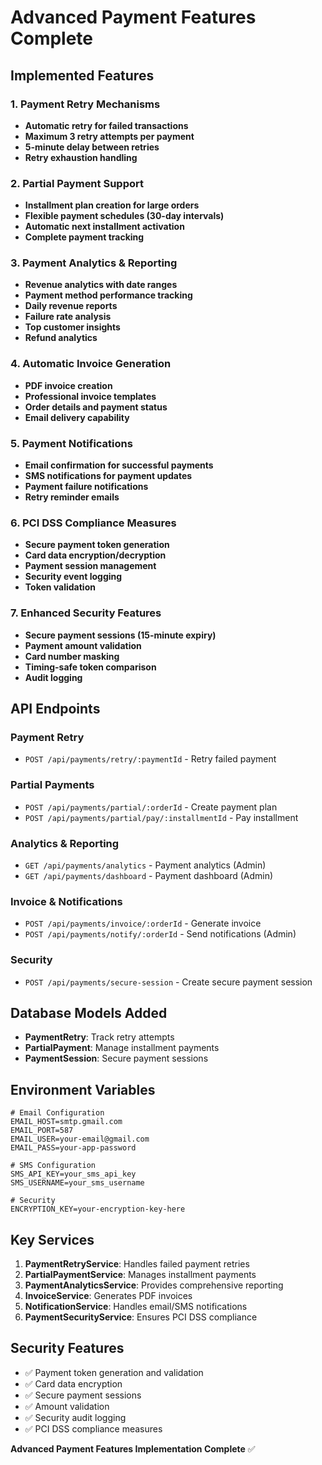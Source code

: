 # Advanced Payment Features Complete

## Implemented Features

### 1. Payment Retry Mechanisms
- **Automatic retry for failed transactions**
- **Maximum 3 retry attempts per payment**
- **5-minute delay between retries**
- **Retry exhaustion handling**

### 2. Partial Payment Support
- **Installment plan creation for large orders**
- **Flexible payment schedules (30-day intervals)**
- **Automatic next installment activation**
- **Complete payment tracking**

### 3. Payment Analytics & Reporting
- **Revenue analytics with date ranges**
- **Payment method performance tracking**
- **Daily revenue reports**
- **Failure rate analysis**
- **Top customer insights**
- **Refund analytics**

### 4. Automatic Invoice Generation
- **PDF invoice creation**
- **Professional invoice templates**
- **Order details and payment status**
- **Email delivery capability**

### 5. Payment Notifications
- **Email confirmation for successful payments**
- **SMS notifications for payment updates**
- **Payment failure notifications**
- **Retry reminder emails**

### 6. PCI DSS Compliance Measures
- **Secure payment token generation**
- **Card data encryption/decryption**
- **Payment session management**
- **Security event logging**
- **Token validation**

### 7. Enhanced Security Features
- **Secure payment sessions (15-minute expiry)**
- **Payment amount validation**
- **Card number masking**
- **Timing-safe token comparison**
- **Audit logging**

## API Endpoints

### Payment Retry
- `POST /api/payments/retry/:paymentId` - Retry failed payment

### Partial Payments
- `POST /api/payments/partial/:orderId` - Create payment plan
- `POST /api/payments/partial/pay/:installmentId` - Pay installment

### Analytics & Reporting
- `GET /api/payments/analytics` - Payment analytics (Admin)
- `GET /api/payments/dashboard` - Payment dashboard (Admin)

### Invoice & Notifications
- `POST /api/payments/invoice/:orderId` - Generate invoice
- `POST /api/payments/notify/:orderId` - Send notifications (Admin)

### Security
- `POST /api/payments/secure-session` - Create secure payment session

## Database Models Added
- **PaymentRetry**: Track retry attempts
- **PartialPayment**: Manage installment payments
- **PaymentSession**: Secure payment sessions

## Environment Variables
```
# Email Configuration
EMAIL_HOST=smtp.gmail.com
EMAIL_PORT=587
EMAIL_USER=your-email@gmail.com
EMAIL_PASS=your-app-password

# SMS Configuration
SMS_API_KEY=your_sms_api_key
SMS_USERNAME=your_sms_username

# Security
ENCRYPTION_KEY=your-encryption-key-here
```

## Key Services
1. **PaymentRetryService**: Handles failed payment retries
2. **PartialPaymentService**: Manages installment payments
3. **PaymentAnalyticsService**: Provides comprehensive reporting
4. **InvoiceService**: Generates PDF invoices
5. **NotificationService**: Handles email/SMS notifications
6. **PaymentSecurityService**: Ensures PCI DSS compliance

## Security Features
- ✅ Payment token generation and validation
- ✅ Card data encryption
- ✅ Secure payment sessions
- ✅ Amount validation
- ✅ Security audit logging
- ✅ PCI DSS compliance measures

**Advanced Payment Features Implementation Complete** ✅